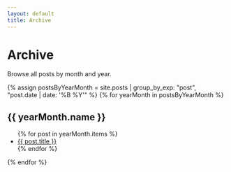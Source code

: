 ```yaml
---
layout: default
title: Archive
---
```


# Archive

Browse all posts by month and year.

{% assign postsByYearMonth = site.posts | group_by_exp: "post", "post.date | date: '%B %Y'" %}
{% for yearMonth in postsByYearMonth %}
  <h2>{{ yearMonth.name }}</h2>
  <ul>
    {% for post in yearMonth.items %}
      <!-- Add "{{ site.baseurl }}" -->
      <li><a href="{{ site.baseurl }}{{ post.url }}">{{ post.title }}</a></li>
      <!-- <li><a href="{{ post.url }}">{{ post.title }}</a></li> -->
    {% endfor %}
  </ul>
{% endfor %}
